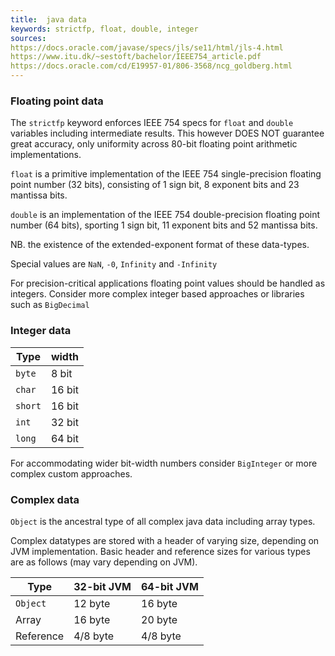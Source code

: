 ```yaml
---
title:  java data
keywords: strictfp, float, double, integer
sources:
https://docs.oracle.com/javase/specs/jls/se11/html/jls-4.html
https://www.itu.dk/~sestoft/bachelor/IEEE754_article.pdf
https://docs.oracle.com/cd/E19957-01/806-3568/ncg_goldberg.html
---
```


### Floating point data

The `strictfp` keyword enforces IEEE 754 specs for `float` and `double` variables including intermediate results. This however DOES NOT guarantee great accuracy, only uniformity across 80-bit floating point arithmetic implementations.

`float` is a primitive implementation of the IEEE 754 single-precision floating point number (32 bits), consisting of 1 sign bit, 8 exponent bits and 23 mantissa bits.

`double` is an implementation of the IEEE 754 double-precision floating point number (64 bits), sporting 1 sign bit, 11 exponent bits and 52 mantissa bits.

NB. the existence of the extended-exponent format of these data-types.

Special values are `NaN`, `-0`, `Infinity` and `-Infinity`

For precision-critical applications floating point values should be handled as integers. Consider more complex integer based approaches or libraries such as `BigDecimal`

### Integer data

Type | width
-|-
`byte` | 8 bit
`char` | 16 bit
`short` | 16 bit
`int` | 32 bit
`long` | 64 bit

For accommodating wider bit-width numbers consider `BigInteger` or more complex custom approaches.

### Complex data

`Object` is the ancestral type of all complex java data including array types.

Complex datatypes are stored with a header of varying size, depending on JVM implementation. Basic header and reference sizes for various types are as follows (may vary depending on JVM).

Type | 32-bit JVM | 64-bit JVM
-|-|-
`Object` | 12 byte | 16 byte
Array | 16 byte | 20 byte
Reference | 4/8 byte | 4/8 byte